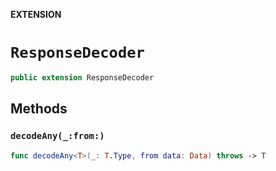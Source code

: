 **EXTENSION**

# `ResponseDecoder`
```swift
public extension ResponseDecoder
```

## Methods
### `decodeAny(_:from:)`

```swift
func decodeAny<T>(_: T.Type, from data: Data) throws -> T
```
